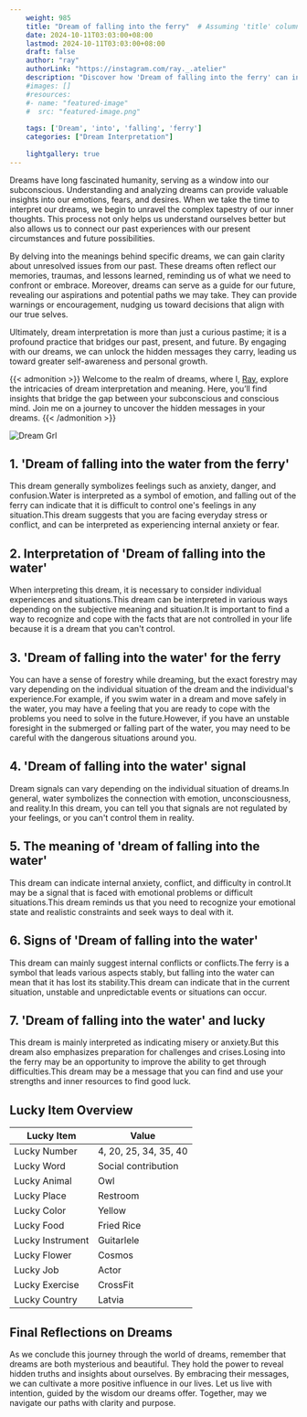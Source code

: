 ```yaml
---
    weight: 985
    title: "Dream of falling into the ferry"  # Assuming 'title' column exists
    date: 2024-10-11T03:03:00+08:00
    lastmod: 2024-10-11T03:03:00+08:00
    draft: false
    author: "ray"
    authorLink: "https://instagram.com/ray._.atelier"
    description: "Discover how 'Dream of falling into the ferry' can interpret your future and uncover its significant meanings in your life."
    #images: []
    #resources:
    #- name: "featured-image"
    #  src: "featured-image.png"
    
    tags: ['Dream', 'into', 'falling', 'ferry']
    categories: ["Dream Interpretation"]
    
    lightgallery: true
---
```

    
Dreams have long fascinated humanity, serving as a window into our subconscious. Understanding and analyzing dreams can provide valuable insights into our emotions, fears, and desires. When we take the time to interpret our dreams, we begin to unravel the complex tapestry of our inner thoughts. This process not only helps us understand ourselves better but also allows us to connect our past experiences with our present circumstances and future possibilities.

By delving into the meanings behind specific dreams, we can gain clarity about unresolved issues from our past. These dreams often reflect our memories, traumas, and lessons learned, reminding us of what we need to confront or embrace. Moreover, dreams can serve as a guide for our future, revealing our aspirations and potential paths we may take. They can provide warnings or encouragement, nudging us toward decisions that align with our true selves.

Ultimately, dream interpretation is more than just a curious pastime; it is a profound practice that bridges our past, present, and future. By engaging with our dreams, we can unlock the hidden messages they carry, leading us toward greater self-awareness and personal growth.

{{< admonition >}}
Welcome to the realm of dreams, where I, [Ray](https://instagram.com/ray._.atelier), explore the intricacies of dream interpretation and meaning. Here, you’ll find insights that bridge the gap between your subconscious and conscious mind. Join me on a journey to uncover the hidden messages in your dreams.
{{< /admonition >}}

![Dream Grl](https://cdn.pixabay.com/photo/2017/11/02/03/35/gothic-2910057_1280.jpg "Dream Grl")

## 1. 'Dream of falling into the water from the ferry'
This dream generally symbolizes feelings such as anxiety, danger, and confusion.Water is interpreted as a symbol of emotion, and falling out of the ferry can indicate that it is difficult to control one's feelings in any situation.This dream suggests that you are facing everyday stress or conflict, and can be interpreted as experiencing internal anxiety or fear.

## 2. Interpretation of 'Dream of falling into the water'
When interpreting this dream, it is necessary to consider individual experiences and situations.This dream can be interpreted in various ways depending on the subjective meaning and situation.It is important to find a way to recognize and cope with the facts that are not controlled in your life because it is a dream that you can't control.

## 3. 'Dream of falling into the water' for the ferry
You can have a sense of forestry while dreaming, but the exact forestry may vary depending on the individual situation of the dream and the individual's experience.For example, if you swim water in a dream and move safely in the water, you may have a feeling that you are ready to cope with the problems you need to solve in the future.However, if you have an unstable foresight in the submerged or falling part of the water, you may need to be careful with the dangerous situations around you.

## 4. 'Dream of falling into the water' signal
Dream signals can vary depending on the individual situation of dreams.In general, water symbolizes the connection with emotion, unconsciousness, and reality.In this dream, you can tell you that signals are not regulated by your feelings, or you can't control them in reality.

## 5. The meaning of 'dream of falling into the water'
This dream can indicate internal anxiety, conflict, and difficulty in control.It may be a signal that is faced with emotional problems or difficult situations.This dream reminds us that you need to recognize your emotional state and realistic constraints and seek ways to deal with it.

## 6. Signs of 'Dream of falling into the water'
This dream can mainly suggest internal conflicts or conflicts.The ferry is a symbol that leads various aspects stably, but falling into the water can mean that it has lost its stability.This dream can indicate that in the current situation, unstable and unpredictable events or situations can occur.

## 7. 'Dream of falling into the water' and lucky
This dream is mainly interpreted as indicating misery or anxiety.But this dream also emphasizes preparation for challenges and crises.Losing into the ferry may be an opportunity to improve the ability to get through difficulties.This dream may be a message that you can find and use your strengths and inner resources to find good luck.

## Lucky Item Overview
| Lucky Item          | Value              |
|---------------|--------------------|
| Lucky Number        | 4, 20, 25, 34, 35, 40  |
| Lucky Word          | Social contribution |
| Lucky Animal        | Owl |
| Lucky Place         | Restroom     |
| Lucky Color         | Yellow     |
| Lucky Food          | Fried Rice      |
| Lucky Instrument    | Guitarlele |
| Lucky Flower        | Cosmos    |
| Lucky Job           | Actor       |
| Lucky Exercise      | CrossFit  |
| Lucky Country       | Latvia    |


##  Final Reflections on Dreams

As we conclude this journey through the world of dreams, remember that dreams are both mysterious and beautiful. They hold the power to reveal hidden truths and insights about ourselves. By embracing their messages, we can cultivate a more positive influence in our lives. Let us live with intention, guided by the wisdom our dreams offer. Together, may we navigate our paths with clarity and purpose.
